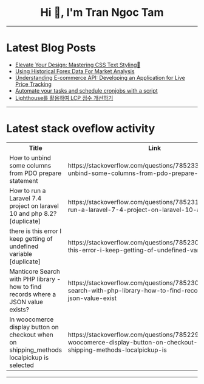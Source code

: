 <h1 align="center">Hi 👋, I'm Tran Ngoc Tam</h1>

---

# Latest Blog Posts 
<!-- BLOG-POST-LIST:START -->
- [Elevate Your Design: Mastering CSS Text Styling🚀](https://dev.to/dharamgfx/elevate-your-design-mastering-css-text-styling-39mb)
- [Using Historical Forex Data For Market Analysis](https://dev.to/jspeedster/using-historical-forex-data-for-market-analysis-216m)
- [Understanding E-commerce API: Developing an Application for Live Price Tracking](https://dev.to/serpdogapi/understanding-e-commerce-api-developing-an-application-for-live-price-tracking-a9o)
- [Automate your tasks and schedule cronjobs with a script](https://dev.to/florenceokoli/automate-your-tasks-and-schedule-cronjobs-with-a-script-2de5)
- [Lighthouse를 활용하여 LCP 점수 개선하기](https://dev.to/hxxtae/lighthousereul-hwalyonghayeo-lcp-jeomsu-gaeseonhagi-3o3i)
<!-- BLOG-POST-LIST:END -->

---

# Latest stack oveflow activity
<table>
  <tr><th>Title</th><th>Link</th></tr>
  <!-- STACKOVERFLOW:START --><tr><td>How to unbind some columns from PDO prepare statement</td><td>https://stackoverflow.com/questions/78523318/how-to-unbind-some-columns-from-pdo-prepare-statement</td></tr><tr><td>How to run a Laravel 7.4 project on laravel 10 and php 8.2? [duplicate]</td><td>https://stackoverflow.com/questions/78523118/how-to-run-a-laravel-7-4-project-on-laravel-10-and-php-8-2</td></tr><tr><td>there is this error I keep getting of undefined variable [duplicate]</td><td>https://stackoverflow.com/questions/78523050/there-is-this-error-i-keep-getting-of-undefined-variable</td></tr><tr><td>Manticore Search with PHP library - how to find records where a JSON value exists?</td><td>https://stackoverflow.com/questions/78523034/manticore-search-with-php-library-how-to-find-records-where-a-json-value-exist</td></tr><tr><td>In woocomerce display button on checkout when on shipping_methods localpickup is selected</td><td>https://stackoverflow.com/questions/78522995/in-woocomerce-display-button-on-checkout-when-on-shipping-methods-localpickup-is</td></tr><!-- STACKOVERFLOW:END -->
</table>

---



